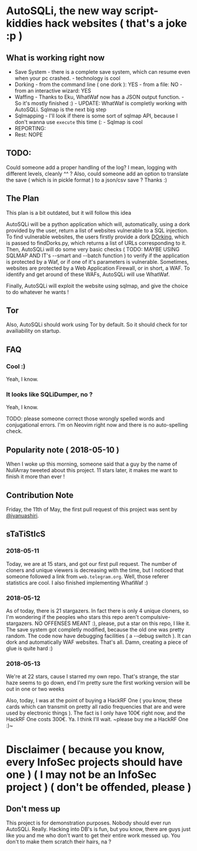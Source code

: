 # AutoSQLi, **the new way script-kiddies hack websites** ( that's a joke :p )

## What is working right now

-   Save System
    		\- there is a complete save system, which can resume even when your pc crashed.
    		\- technology is cool
-   Dorking
    		\- from the command line ( one dork ): YES
    		\- from a file: NO
    		\- from an interactive wizard: YES
-   Waffing
    		\- Thanks to Eku, WhatWaf now has a JSON output function.
    		\- So it's mostly finished :)
    		\- UPDATE: WhatWaf is completly working with AutoSQLi. Sqlmap is the next big step
-   Sqlmapping
    		\- I'll look if there is some sort of sqlmap API, because I don't wanna use `execute` this time (:
    		\- Sqlmap is cool
-   REPORTING:
-   Rest: NOPE

## TODO:

Could someone add a proper handling of the log? I mean, logging with different levels, cleanly ^^ ?
Also, could someone add an option to translate the save ( which is in pickle format ) to a json/csv save ?
Thanks :)

## The Plan

This plan is a bit outdated, but it will follow this idea

AutoSQLi will be a python application which will, automatically, using a dork provided by the user, return a list of websites vulnerable to a SQL injection.
To find vulnerable websites, the users firstly provide a dork [DOrking](https://www.techopedia.com/definition/30938/google-dorking), which is passed to findDorks.py, which returns a list of URLs corresponding to it.
Then, AutoSQLi will do some very basic checks ( TODO: MAYBE USING SQLMAP AND IT's --smart and --batch function ) to verify if the application is protected by a Waf, or if one of it's parameters is vulnerable.
Sometimes, websites are protected by a Web Application Firewall, or in short, a WAF. To identify and get around of these WAFs, AutoSQLi will use WhatWaf.

Finally, AutoSQLi will exploit the website using sqlmap, and give the choice to do whatever he wants !

## Tor

Also, AutoSQLi should work using Tor by default. So it should check for tor availiability on startup.

## FAQ

### Cool :)

Yeah, I know.

### It looks like SQLiDumper, no ?

Yeah, I know.

TODO: please someone correct those wrongly spelled words and conjugational errors. I'm on Neovim right now and there is no auto-spelling check.

## Popularity note ( 2018-05-10 )

When I woke up this morning, someone said that a guy by the name of NullArray tweeted about this project. 11 stars later, it makes me want to finish it more than ever !

## Contribution Note

Friday, the 11th of May, the first pull request of this project was sent by [@iyanuashiri](https://github.com/iyanuashiri).

## sTaTiStIcS

### 2018-05-11

Today, we are at 15 stars, and got our first pull request. The number of cloners and unique viewers is decreasing with the time, but I noticed that someone followed a link from `web.telegram.org`. Well, those referer statistics are cool.
I also finished implementing WhatWaf :)

### 2018-05-12

As of today, there is 21 stargazers. In fact there is only 4 unique cloners, so I'm wondering if the peoples who stars this repo aren't compulsive-stargazers. NO OFFENSES MEANT :), please, put a star on this repo, I like it.
The save system got completly modified, because the old one was pretty random.
The code now have debugging facilities ( a --debug switch ).
It can dork and automatically WAF websites.
That's all.
Damn, creating a piece of glue is quite hard :)

### 2018-05-13

We're at 22 stars, cause I starred my own repo. That's strange, the star haze seems to go down, end I'm pretty sure the first working version will be out in one or two weeks

Also, today, I was at the point of buying a HackRF One ( you know, these cards which can transmit on pretty all radio frequencies that are and were used by electronic things ).
The fact is I only have 100€ right now, and the HackRF One costs 300€. Ya.
I think I'll wait. ~please buy me a HackRF One :)~

# Disclaimer ( because you know, every InfoSec projects should have one ) ( I may not be an InfoSec project ) ( don't be offended, please )

## Don't mess up

This project is for demonstration purposes. Nobody should ever run AutoSQLi. Really.
Hacking into DB's is fun, but you know, there are guys just like you and me who don't want to get their entire work messed up. You don't to make them scratch their hairs, na ?
